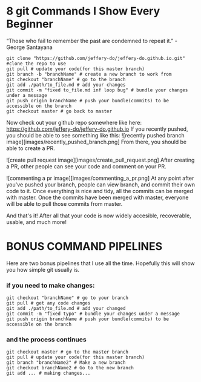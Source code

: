 # 8 git Commands I Show Every Beginner

“Those who fail to remember the past are condemned to repeat it.” - George Santayana

```
git clone "https://github.com/jeffery-do/jeffery-do.github.io.git" #clone the repo to use
git pull # update your code(for this master branch)
git branch -b "branchName" # create a new branch to work from
git checkout "branchName" # go to the branch
git add ./path/to_file.md # add your changes
git commit -m "fixed to_file.md inf loop bug" # bundle your changes under a message
git push origin branchName # push your bundle(commits) to be accessible on the branch
git checkout master # go back to master
```

Now check out your github repo somewhere like here:
https://github.com/jeffery-do/jeffery-do.github.io
If you recently pushed, you should be able to see something like this:
![recently pushed branch image][images/recently_pushed_branch.png]
From there, you should be able to create a PR. 

![create pull request image][images/create_pull_request.png]
After creating a PR, other people can see your code and comment on your PR.

![commenting a pr image][images/commenting_a_pr.png]
At any point after you've pushed your branch, people can view branch, and commit their own code to it.
Once everything is nice and tidy, all the commits can be merged with master.
Once the commits have been merged with master, everyone will be able to pull those commits from master.


And that's it! After all that your code is now widely accesible, recoverable, usable, and much more!

# BONUS COMMAND PIPELINES
Here are two bonus pipelines that I use all the time.
Hopefully this will show you how simple git usually is.

### if you need to make changes:
```
git checkout "branchName" # go to your branch
git pull # get any code changes
git add ./path/to_file.md # add your changed
git commit -m "fixed typo" # bundle your changes under a message
git push origin branchName # push your bundle(commits) to be accessible on the branch
```

### and the process continues
```
git checkout master # go to the master branch
git pull # update your code(for this master branch)
git branch "branchName2" # Make a new branch
git checkout branchName2 # Go to the new branch
git add ... # making changes...
```
